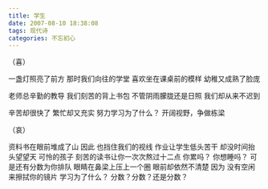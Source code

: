 ```yaml
---
title: 学生
date: 2007-08-10 18:38:08
tags: 现代诗
categories: 不忘初心
---
```

（喜）

一盏灯照亮了前方
那时我们向往的学堂
喜欢坐在课桌前的模样
幼稚又成熟了脸庞
<!-- more -->
老师总辛勤的教导
我们刻苦的背上书包
不管阴雨朦胧还是日照
我们却从来不迟到

辛苦却很快了
繁忙却又充实
努力学习为了什么？
开阔视野，争做栋梁

（哀）

资料书在眼前堆成了山
因此
也挡住我们的视线
作业让学生低头苦干
却没时间抬头望望天
可怜的孩子
刻苦的读书让你一次次熬过十二点
你累吗？
你想睡吗？
可是还有分数为你排队
眼睛在鼻梁上压上一个圈
眼前却依然不清楚
因为
没有空闲来擦拭你的镜片
学习为了什么？
分数？分数？还是分数？